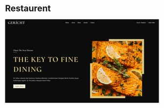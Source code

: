# Restaurent


![Screenshot 1 ](https://github.com/pallavicops/restaurent/blob/master/src/assets/Screenshot%202023-12-17%20124551.png)



